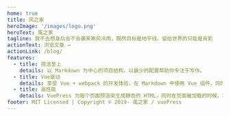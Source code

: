 ```yaml
---
home: true
title: 风之家
heroImage: '/images/logo.png'
heroText: 風之家
tagline: 我不去想身后会不会袭来寒风冷雨，既然目标是地平线，留给世界的只能是背影
actionText: 浏览文章 →
actionLink: /blog/
features:
  - title: 简洁至上
    details: 以 Markdown 为中心的项目结构，以最少的配置帮助你专注于写作。
  - title: Vue驱动
    details: 享受 Vue + webpack 的开发体验，在 Markdown 中使用 Vue 组件，同时可以使用 Vue 来开发自定义主题。
  - title: 高性能
    details: VuePress 为每个页面预渲染生成静态的 HTML，同时在页面被加载的时候，将作为 SPA 运行。
footer: MIT Licensed | Copyright © 2019- 風之家 / vuePress
---
```


